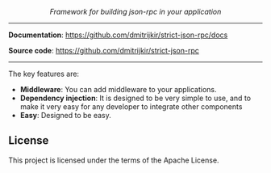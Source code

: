 <p align="center">
    <em>Framework for building json-rpc in your application</em>
</p>

---

**Documentation**: https://github.com/dmitrijkir/strict-json-rpc/docs

**Source code**: https://github.com/dmitrijkir/strict-json-rpc

---

The key features are:
* **Middleware**: You can add middleware to your applications.
* **Dependency injection**: It is designed to be very simple to use, and to make it very easy for any developer to integrate other components
* **Easy**: Designed to be easy.


## License

This project is licensed under the terms of the Apache License.

